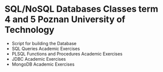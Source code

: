 # SQL/NoSQL Databases Classes term 4 and 5 Poznan University of Technology
* Script for building the Database
* SQL Queries Academic Exercises
* PLSQL Functions and Procedures Academic Exercises
* JDBC Academic Exercises
* MongoDB Academic Exercises
